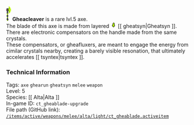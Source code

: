 ![ ](https://raw.githubusercontent.com/Ceterai/Enternia/main/items/active/weapons/melee/alta/light/ct_gheablade_2.png) **Gheacleaver** is a rare lvl.5 axe.  
The blade of this axe is made from layered ![ ](https://raw.githubusercontent.com/Ceterai/Enternia/main/items/throwables/ct_gheatsyn_shard.png) [[ gheatsyn|Gheatsyn ]]. There are electronic compensators on the handle made from the same crystals.  
These compensators, or gheafluxers, are meant to engage the energy from cimilar crystals nearby, creating a barely visible resonation, that ultimately accelerates [[ tsyntex|tsyntex ]].

### Technical Information

Tags: `axe` `ghearun` `gheatsyn` `melee` `weapon`  
Level: 5  
Species: [[ Alta|Alta ]]  
In-game ID: `ct_gheablade-upgrade`  
File path (GitHub link): [`/items/active/weapons/melee/alta/light/ct_gheablade.activeitem`](https://github.com/Ceterai/Enternia/blob/main/items/active/weapons/melee/alta/light/ct_gheablade.activeitem)
